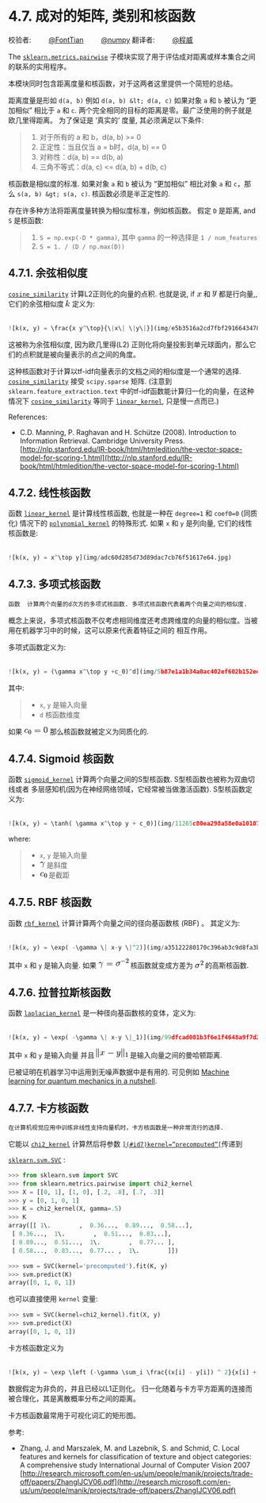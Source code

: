 # 4.7\. 成对的矩阵, 类别和核函数

校验者:
        [@FontTian](https://github.com/FontTian)
        [@numpy](https://github.com/apachecn/scikit-learn-doc-zh)
翻译者:
        [@程威](https://github.com/apachecn/scikit-learn-doc-zh)

The [`sklearn.metrics.pairwise`](classes.html#module-sklearn.metrics.pairwise "sklearn.metrics.pairwise") 子模块实现了用于评估成对距离或样本集合之间的联系的实用程序。

本模块同时包含距离度量和核函数，对于这两者这里提供一个简短的总结。

距离度量是形如 `d(a, b)` 例如 `d(a, b) &lt; d(a, c)` 如果对象 `a` 和 `b` 被认为 “更加相似” 相比于 `a` 和 `c`. 两个完全相同的目标的距离是零。最广泛使用的例子就是欧几里得距离。 为了保证是 ‘真实的’ 度量, 其必须满足以下条件:

> 1.  对于所有的 a 和 b，d(a, b) &gt;= 0
> 2.  正定性：当且仅当 a = b时，d(a, b) == 0
> 3.  对称性：d(a, b) == d(b, a)
> 4.  三角不等式：d(a, c) &lt;= d(a, b) + d(b, c)

核函数是相似度的标准. 如果对象 `a` 和 `b` 被认为 “更加相似” 相比对象 `a` 和 `c`，那么 `s(a, b) &gt; s(a, c)`. 核函数必须是半正定性的.

存在许多种方法将距离度量转换为相似度标准，例如核函数。 假定 `D` 是距离, and `S` 是核函数:

> 1.  `S = np.exp(-D * gamma)`, 其中 `gamma` 的一种选择是 `1 / num_features`
> 2.  `S = 1. / (D / np.max(D))`

## 4.7.1\. 余弦相似度

[`cosine_similarity`](generated/sklearn.metrics.pairwise.cosine_similarity.html#sklearn.metrics.pairwise.cosine_similarity "sklearn.metrics.pairwise.cosine_similarity") 计算L2正则化的向量的点积. 也就是说, if ![x](img/5c82dbae35dc43d2f556f9f284d9d184.jpg) 和 ![y](img/0775c03fc710a24df297dedcec515aaf.jpg) 都是行向量,, 它们的余弦相似度 ![k](img/f93871977da52a6d11045d57c3e18728.jpg) 定义为:

```py

![k(x, y) = \frac{x y^\top}{\|x\| \|y\|}](img/e5b3516a2cd7fbf2916643478e0bed70.jpg)

```

这被称为余弦相似度, 因为欧几里得(L2) 正则化将向量投影到单元球面内，那么它们的点积就是被向量表示的点之间的角度。

这种核函数对于计算以tf-idf向量表示的文档之间的相似度是一个通常的选择. [`cosine_similarity`](generated/sklearn.metrics.pairwise.cosine_similarity.html#sklearn.metrics.pairwise.cosine_similarity "sklearn.metrics.pairwise.cosine_similarity") 接受 `scipy.sparse` 矩阵. (注意到 `sklearn.feature_extraction.text` 中的tf-idf函数能计算归一化的向量，在这种情况下 [`cosine_similarity`](generated/sklearn.metrics.pairwise.cosine_similarity.html#sklearn.metrics.pairwise.cosine_similarity "sklearn.metrics.pairwise.cosine_similarity") 等同于 [`linear_kernel`](generated/sklearn.metrics.pairwise.linear_kernel.html#sklearn.metrics.pairwise.linear_kernel "sklearn.metrics.pairwise.linear_kernel"), 只是慢一点而已.)

References:

*   C.D. Manning, P. Raghavan and H. Schütze (2008). Introduction to Information Retrieval. Cambridge University Press. [http://nlp.stanford.edu/IR-book/html/htmledition/the-vector-space-model-for-scoring-1.html](http://nlp.stanford.edu/IR-book/html/htmledition/the-vector-space-model-for-scoring-1.html)

## 4.7.2\. 线性核函数

函数 [`linear_kernel`](generated/sklearn.metrics.pairwise.linear_kernel.html#sklearn.metrics.pairwise.linear_kernel "sklearn.metrics.pairwise.linear_kernel") 是计算线性核函数, 也就是一种在 `degree=1` 和 `coef0=0` (同质化) 情况下的 [`polynomial_kernel`](generated/sklearn.metrics.pairwise.polynomial_kernel.html#sklearn.metrics.pairwise.polynomial_kernel "sklearn.metrics.pairwise.polynomial_kernel") 的特殊形式. 如果 `x` 和 `y` 是列向量, 它们的线性核函数是:

```py

![k(x, y) = x^\top y](img/adc60d285d73d89dac7cb76f51617e64.jpg)

```

## 4.7.3\. 多项式核函数

```py
函数  计算两个向量的d次方的多项式核函数. 多项式核函数代表着两个向量之间的相似度.
```

概念上来说，多项式核函数不仅考虑相同维度还考虑跨维度的向量的相似度。当被用在机器学习中的时候，这可以原来代表着特征之间的 相互作用。

多项式函数定义为:

```py

![k(x, y) = (\gamma x^\top y +c_0)^d](img/5b87e1a1b34a0ac402ef602b152ee2f9.jpg)

```

其中:

> *   `x`, `y` 是输入向量
> *   `d` 核函数维度

如果 ![c_0 = 0](img/c95237387255f824359f6c772cbb1df0.jpg) 那么核函数就被定义为同质化的.

## 4.7.4\. Sigmoid 核函数

函数 [`sigmoid_kernel`](generated/sklearn.metrics.pairwise.sigmoid_kernel.html#sklearn.metrics.pairwise.sigmoid_kernel "sklearn.metrics.pairwise.sigmoid_kernel") 计算两个向量之间的S型核函数. S型核函数也被称为双曲切线或者 多层感知机(因为在神经网络领域，它经常被当做激活函数). S型核函数定义为:

```py

![k(x, y) = \tanh( \gamma x^\top y + c_0)](img/11265c80ea298a58e0a1010736d28b38.jpg)

```

where:

> *   `x`, `y` 是输入向量
> *   ![\gamma](img/6552bde3d3999c1a9728016416932af7.jpg) 是斜度
> *   ![c_0](img/64ccaf1b6c08784a30158f809c081987.jpg) 是截距

## 4.7.5\. RBF 核函数

函数 [`rbf_kernel`](generated/sklearn.metrics.pairwise.rbf_kernel.html#sklearn.metrics.pairwise.rbf_kernel "sklearn.metrics.pairwise.rbf_kernel") 计算计算两个向量之间的径向基函数核 (RBF) 。 其定义为:

```py

![k(x, y) = \exp( -\gamma \| x-y \|^2)](img/a35122280170c396ab3c9d8fa3b62446.jpg)

```

其中 `x` 和 `y` 是输入向量. 如果 ![\gamma = \sigma^{-2}](img/11336a74b43f75a360b60ce81f9cbdc0.jpg) 核函数就变成方差为 ![\sigma^2](img/d69db8c22e9315a6fb454b276d5ce534.jpg) 的高斯核函数.

## 4.7.6\. 拉普拉斯核函数

函数 [`laplacian_kernel`](generated/sklearn.metrics.pairwise.laplacian_kernel.html#sklearn.metrics.pairwise.laplacian_kernel "sklearn.metrics.pairwise.laplacian_kernel") 是一种径向基函数核的变体，定义为:

```py

![k(x, y) = \exp( -\gamma \| x-y \|_1)](img/99dfcad081b3f6e1f4648a9f7d24f103.jpg)

```

其中 `x` 和 `y` 是输入向量 并且 ![\|x-y\|_1](img/b3ea6ae2442e72f261f037571e580979.jpg) 是输入向量之间的曼哈顿距离.

已被证明在机器学习中运用到无噪声数据中是有用的. 可见例如 [Machine learning for quantum mechanics in a nutshell](http://onlinelibrary.wiley.com/doi/10.1002/qua.24954/abstract/).

## 4.7.7\. 卡方核函数

```py
在计算机视觉应用中训练非线性支持向量机时，卡方核函数是一种非常流行的选择.
```

它能以 [`chi2_kernel`](generated/sklearn.metrics.pairwise.chi2_kernel.html#sklearn.metrics.pairwise.chi2_kernel "sklearn.metrics.pairwise.chi2_kernel") 计算然后将参数 [``](#id7)kernel=”precomputed”[``](#id9)传递到

[`sklearn.svm.SVC`](generated/sklearn.svm.SVC.html#sklearn.svm.SVC "sklearn.svm.SVC") :

```py
>>> from sklearn.svm import SVC
>>> from sklearn.metrics.pairwise import chi2_kernel
>>> X = [[0, 1], [1, 0], [.2, .8], [.7, .3]]
>>> y = [0, 1, 0, 1]
>>> K = chi2_kernel(X, gamma=.5)
>>> K                        
array([[ 1\.        ,  0.36...,  0.89...,  0.58...],
 [ 0.36...,  1\.        ,  0.51...,  0.83...],
 [ 0.89...,  0.51...,  1\.        ,  0.77... ],
 [ 0.58...,  0.83...,  0.77... ,  1\.        ]])

```

```py
>>> svm = SVC(kernel='precomputed').fit(K, y)
>>> svm.predict(K)
array([0, 1, 0, 1])

```

也可以直接使用 `kernel` 变量:

```py
>>> svm = SVC(kernel=chi2_kernel).fit(X, y)
>>> svm.predict(X)
array([0, 1, 0, 1])

```

卡方核函数定义为

```py

![k(x, y) = \exp \left (-\gamma \sum_i \frac{(x[i] - y[i]) ^ 2}{x[i] + y[i]} \right )](img/33b1cdc0654561cadac36a1232552b99.jpg)

```

数据假定为非负的，并且已经以L1正则化。 归一化随着与卡方平方距离的连接而被合理化，其是离散概率分布之间的距离。

卡方核函数最常用于可视化词汇的矩形图。

参考:

*   Zhang, J. and Marszalek, M. and Lazebnik, S. and Schmid, C. Local features and kernels for classification of texture and object categories: A comprehensive study International Journal of Computer Vision 2007 [http://research.microsoft.com/en-us/um/people/manik/projects/trade-off/papers/ZhangIJCV06.pdf](http://research.microsoft.com/en-us/um/people/manik/projects/trade-off/papers/ZhangIJCV06.pdf)
